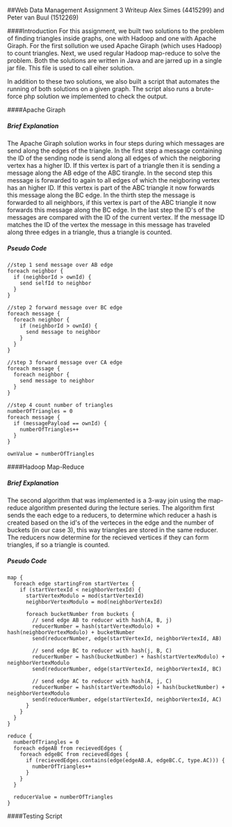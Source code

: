 ##Web Data Management Assignment 3 Writeup
Alex Simes (4415299)  and Peter van Buul (1512269)

####Introduction
For this assignment, we built two solutions to the problem of finding triangles inside graphs, one with Hadoop and one with Apache Giraph. For the first sollution we used Apache Giraph (which uses Hadoop) to count triangles. Next, we used regular Hadoop map-reduce to solve the problem. Both the solutions are written in Java and are jarred up in a single jar file. This file is used to call eiher solution. 

In addition to these two solutions, we also built a script that automates the running of both solutions on a given graph. The script also runs a brute-force php solution we implemented to check the output. 

####Apache Giraph

##### Brief Explanation

The Apache Giraph solution works in four steps during which messages are send along the edges of the triangle. In the first step a message containing the ID of the sending node is send along all edges of which the neigboring vertex has a higher ID. If this vertex is part of a triangle then it is sending a message along the AB edge of the ABC tirangle. In the second step this message is forwarded to again to all edges of which the neigboring vertex has an higher ID. If this vertex is part of the ABC triangle it now forwards this message along the BC edge. In the thirth step the message is forwarded to all neighbors, if this vertex is part of the ABC triangle it now forwards this message along the BC edge. In the last step the ID's of the messages are compared with the ID of the current vertex. If the message ID matches the ID of the vertex the message in this message has traveled along three edges in a triangle, thus a triangle is counted.

##### Pseudo Code

```
//step 1 send message over AB edge
foreach neighbor {
  if (neighborId > ownId) {
    send selfId to neighbor
  }
}

//step 2 forward message over BC edge
foreach message {
  foreach neighbor {
    if (neighborId > ownId) {
      send message to neighbor
    }
  }
}

//step 3 forward message over CA edge
foreach message {
  foreach neighbor {
    send message to neighbor
  }
}

//step 4 count number of triangles
numberOfTriangles = 0
foreach message {
  if (messagePayload == ownId) {
    numberOfTriangles++
  }
}

ownValue = numberOfTriangles
```

####Hadoop Map-Reduce	

##### Brief Explanation

The second algorithm that was implemented is a 3-way join using the map-reduce algorithm presented during the lecture series. The algorithm first sends the each edge to a reducers, to determine which reducer a hash is created based on the id's of the verteces in the edge and the number of buckets (in our case 3), this way triangles are stored in the same reducer. The reducers now determine for the recieved vertices if they can form triangles, if so a triangle is counted.

##### Pseudo Code

```
map {
  foreach edge startingFrom startVertex {
    if (startVertexId < neighborVertexId) {
      startVertexModulo = mod(startVertexId)
      neighborVertexModulo = mod(neighborVertexId)
      
      foreach bucketNumber from buckets {
        // send edge AB to reducer with hash(A, B, j)
        reducerNumber = hash(startVertexModulo) + hash(neighborVertexModulo) + bucketNumber
        send(reducerNumber, edge(startVertexId, neighborVertexId, AB)
        
        // send edge BC to reducer with hash(j, B, C)
        reducerNumber = hash(bucketNumber) + hash(startVertexModulo) + neighborVertexModulo
        send(reducerNumber, edge(startVertexId, neighborVertexId, BC)
        
        // send edge AC to reducer with hash(A, j, C)
        reducerNumber = hash(startVertexModulo) + hash(bucketNumber) + neighborVertexModulo
        send(reducerNumber, edge(startVertexId, neighborVertexId, AC)
      }
    }
  }
}

reduce {
  numberOfTriangles = 0
  foreach edgeAB from recievedEdges {
    foreach edgeBC from recievedEdges {
      if (recievedEdges.contains(edge(edgeAB.A, edgeBC.C, type.AC))) {
        numberOfTriangles++
      }
    }
  }
  
  reducerValue = numberOfTriangles
}
```

####Testing Script


